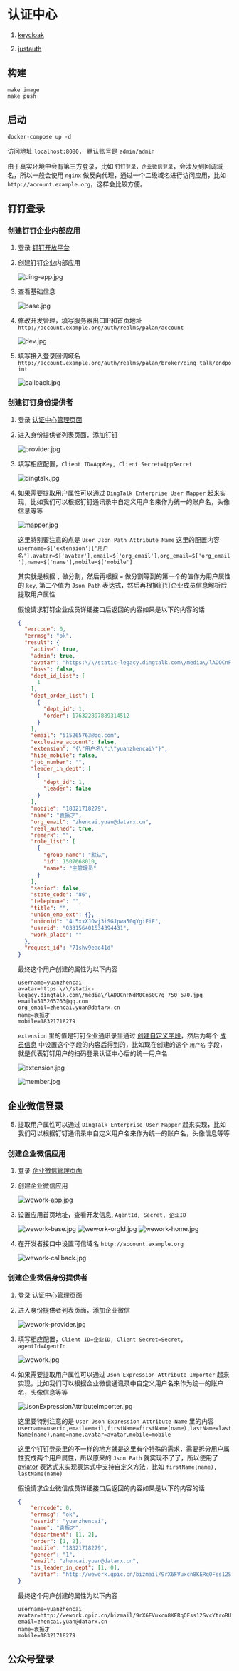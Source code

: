 # 认证中心

1. [keycloak](https://www.keycloak.org/)

2. [justauth](https://www.justauth.cn/)

## 构建

```
make image
make push
```

## 启动

```
docker-compose up -d
```

访问地址 `localhost:8080`， 默认账号是 `admin/admin`

由于真实环境中会有第三方登录，比如 `钉钉登录，企业微信登录`，会涉及到回调域名，所以一般会使用 `nginx` 做反向代理，通过一个二级域名进行访问应用，比如 `http://account.example.org`，这样会比较方便。

## 钉钉登录

### 创建钉钉企业内部应用

1. 登录 [钉钉开放平台](https://open-dev.dingtalk.com/)

2. 创建钉钉企业内部应用

    ![ding-app.jpg](images/ding-app.jpg)

3. 查看基础信息

    ![base.jpg](images/base.jpg)

4. 修改开发管理，填写服务器出口IP和首页地址 `http://account.example.org/auth/realms/palan/account`

    ![dev.jpg](images/dev.jpg)

5. 填写接入登录回调域名 `http://account.example.org/auth/realms/palan/broker/ding_talk/endpoint`

    ![callback.jpg](images/callback.jpg)

### 创建钉钉身份提供者

1. 登录 [认证中心管理页面](http://account.example.org/auth/admin)

2. 进入身份提供者列表页面，添加钉钉

    ![provider.jpg](images/provider.jpg)

3. 填写相应配置，`Client ID=AppKey, Client Secret=AppSecret`

    ![dingtalk.jpg](images/dingtalk.jpg)

4. 如果需要提取用户属性可以通过 `DingTalk Enterprise User Mapper` 起来实现，比如我们可以根据钉钉通讯录中自定义用户名来作为统一的账户名，头像信息等等

    ![mapper.jpg](images/mapper.jpg)

    这里特别要注意的点是 `User Json Path Attribute Name` 这里的配置内容 `username=$['extension']['用户名'],avatar=$['avatar'],email=$['org_email'],org_email=$['org_email'],name=$['name'],mobile=$['mobile']`

    其实就是根据 `,` 做分割，然后再根据 `=` 做分割等到的第一个的值作为用户属性的 `key`, 第二个值为 `Json Path` 表达式，然后再根据钉钉企业成员信息解析后提取用户属性

    假设请求钉钉企业成员详细接口后返回的内容如果是以下的内容的话

    ```json
    {
      "errcode": 0,
      "errmsg": "ok",
      "result": {
        "active": true,
        "admin": true,
        "avatar": "https:\/\/static-legacy.dingtalk.com\/media\/lADOCnFNdM0Cns0C7g_750_670.jpg",
        "boss": false,
        "dept_id_list": [
          1
        ],
        "dept_order_list": [
          {
            "dept_id": 1,
            "order": 176322897889314512
          }
        ],
        "email": "515265763@qq.com",
        "exclusive_account": false,
        "extension": "{\"用户名\":\"yuanzhencai\"}",
        "hide_mobile": false,
        "job_number": "",
        "leader_in_dept": [
          {
            "dept_id": 1,
            "leader": false
          }
        ],
        "mobile": "18321718279",
        "name": "袁振才",
        "org_email": "zhencai.yuan@datarx.cn",
        "real_authed": true,
        "remark": "",
        "role_list": [
          {
            "group_name": "默认",
            "id": 1507668010,
            "name": "主管理员"
          }
        ],
        "senior": false,
        "state_code": "86",
        "telephone": "",
        "title": "",
        "union_emp_ext": {},
        "unionid": "4L5xxXJOwj3iSGJpwa50qYgiEiE",
        "userid": "033156401534394431",
        "work_place": ""
      },
      "request_id": "71shv9eao41d"
    }
    ```

    最终这个用户创建的属性为以下内容

    ```text
    username=yuanzhencai
    avatar=https:\/\/static-legacy.dingtalk.com\/media\/lADOCnFNdM0Cns0C7g_750_670.jpg
    email=515265763@qq.com
    org_email=zhencai.yuan@datarx.cn
    name=袁振才
    mobile=18321718279
    ```

    `extension` 里的值是钉钉企业通讯录里通过 [创建自定义字段](https://oa.dingtalk.com/index_new.htm#/setting/contactInfo)，然后为每个 [成员信息](https://oa.dingtalk.com/hrmregister/web/index#/empManage/onJob) 中设置这个字段的内容后得到的，比如现在创建的这个 `用户名` 字段，就是代表钉钉用户的扫码登录认证中心后的统一用户名

    ![extension.jpg](images/extension.jpg)

    ![member.jpg](images/member.jpg)

## 企业微信登录

5. 提取用户属性可以通过 `DingTalk Enterprise User Mapper` 起来实现，比如我们可以根据钉钉通讯录中自定义用户名来作为统一的账户名，头像信息等等


### 创建企业微信应用

1. 登录 [企业微信管理页面](https://work.weixin.qq.com/wework_admin/frame)

2. 创建企业微信应用

    ![wework-app.jpg](images/wework-app.jpg)

3. 设置应用首页地址，查看开发信息, `AgentId, Secret, 企业ID`

    ![wework-base.jpg](images/wework-base.jpg)
    ![wework-orgId.jpg](images/wework-orgId.jpg)
    ![wework-home.jpg](images/wework-home.jpg)

4. 在开发者接口中设置可信域名 `http://account.example.org`

    ![wework-callback.jpg](images/wework-callback.jpg)

### 创建企业微信身份提供者

1. 登录 [认证中心管理页面](http://account.example.org/auth/admin)

2. 进入身份提供者列表页面，添加企业微信

    ![wework-provider.jpg](images/wework-provider.jpg)

3. 填写相应配置，`Client ID=企业ID, Client Secret=Secret, agentId=AgentId`

    ![wework.jpg](images/wework.jpg)

4. 如果需要提取用户属性可以通过 `Json Expression Attribute Importer` 起来实现，比如我们可以根据企业微信通讯录中自定义用户名来作为统一的账户名，头像信息等等

    ![JsonExpressionAttributeImporter.jpg](images/JsonExpressionAttributeImporter.jpg)

    这里要特别注意的是 `User Json Expression Attribute Name` 里的内容 `username=userid,email=email,firstName=firstName(name),lastName=lastName(name),name=name,avatar=avatar,mobile=mobile`

    这里个钉钉登录里的不一样的地方就是这里有个特殊的需求，需要拆分用户属性变成两个用户属性，所以原来的 `Json Path` 就实现不了了，所以使用了 [aviator](http://fnil.net/aviator/) 表达式来实现表达式中支持自定义方法，比如 `firstName(name), lastName(name)`

    假设请求企业微信成员详细接口后返回的内容如果是以下的内容的话

    ```json
    {
        "errcode": 0,
        "errmsg": "ok",
        "userid": "yuanzhencai",
        "name": "袁振才",
        "department": [1, 2],
        "order": [1, 2],
        "mobile": "18321718279",
        "gender": "1",
        "email": "zhencai.yuan@datarx.cn",
        "is_leader_in_dept": [1, 0],
        "avatar": "http://wework.qpic.cn/bizmail/9rX6FVuxcn8KERqOFss12SvcYtroRUTU6QQVgibUQxs8RjLS6EUwvTg/0"
    }
    ```

    最终这个用户创建的属性为以下内容

    ```text
    username=yuanzhencai
    avatar=http://wework.qpic.cn/bizmail/9rX6FVuxcn8KERqOFss12SvcYtroRUTU6QQVgibUQxs8RjLS6EUwvTg/0
    email=zhencai.yuan@datarx.cn
    name=袁振才
    mobile=18321718279
    ```

## 公众号登录
